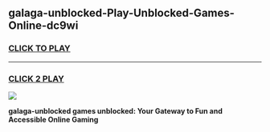 
## galaga-unblocked-Play-Unblocked-Games-Online-dc9wi
<h3>
<a href="https://premium76.site?title=galaga-unblocked&ref=25A">CLICK TO PLAY</a></h3>
<hr>

<h3>
<a href="https://premium76.site?title=galaga-unblocked&ref=25A">CLICK 2 PLAY</a>
  
</h3>

<a href="https://premium76.site?title=galaga-unblocked&ref=25A"><img src="https://clearcache.store/games.png"></a>


**galaga-unblocked games unblocked: Your Gateway to Fun and Accessible Online Gaming**

